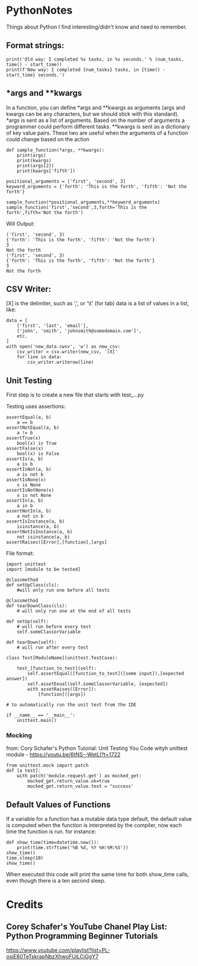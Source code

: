 # PythonNotes
Things about Python I find interesting/didn't know and need to remember.

## Format strings:

    print('Old way: I completed %s tasks, in %s seconds.' % (num_tasks, time() - start_time))
    print(f'New way: I completed {num_tasks} tasks, in {time() - start_time} seconds.')

## *args and **kwargs

In a function, you can define *args and **kwargs as arguments (args and kwargs can be any characters, but we should stick with this standard).  *args is sent as a list of arguments.  Based on the number of arguments a programmer could perform different tasks.  **kwargs is sent as a dictionary of key value pairs.  These two are useful when the arguments of a function could change based on the action 

    def sample_function(*args, **kwargs):
        print(args)
        print(kwargs)
        print(args[2])
        print(kwargs['fifth'])
    
    positional_arguments = ['first', 'second', 3]
    keyword_arguments = {'forth': 'This is the forth', 'fifth': 'Not the forth'}

    sample_function(*positional_arguments,**keyword_arguments)
    sample_function('first','second',3,forth='This is the forth',fifth='Not the forth')

Will Output: 

    ('first', 'second', 3)
    {'forth': 'This is the forth', 'fifth': 'Not the forth'}
    3
    Not the forth
    ('first', 'second', 3)
    {'forth': 'This is the forth', 'fifth': 'Not the forth'}
    3
    Not the forth

## CSV Writer:

[X] is the delimiter, such as ',', or '\t' (for tab)
data is a list of values in a list, like:

    data = [
        ['first', 'last', 'email'],
        ['john', 'smith', 'johnsmith@somedomain.com']',
        etc.
    ]
    with open('new_data.cwsv', 'w') as new_csv:
        csv_writer = csv.writer(new_csv, '[X]'
        for line in data:
            csv_writer.writerow(line)

## Unit Testing

First step is to create a new file that starts with test_...py

Testing uses assertions:

    assertEqual(a, b)
        a == b
    assertNotEqual(a, b)
        a != b
    assertTrue(x)
        bool(x) is True
    assertFalse(x)
        bool(x) is False
    assertIs(a, b)
        a is b
    assertIsNot(a, b)
        a is not b
    assertIsNone(x)
        x is None
    assertIsNotNone(x)
        x is not None
    assertIn(a, b)
        a in b
    assertNotIn(a, b)
        a not in b
    assertIsInstance(a, b)
        isinstance(a, b)
    assertNotIsInstance(a, b)
        not isinstance(a, b)
    assertRaises([Error],[function],[args]

File format:

    import unittest
    import [module to be tested]
    
    @classmethod
    def setUpClass(cls):
        #will only run one before all tests
    
    @classmethod
    def tearDownClass(cls):
        # will only run one at the end of all tests
    
    def setUp(self):
        # will run before every test
        self.someClassorVariable
    
    def tearDown(self):
        # will run after every test
    
    class Test[ModuleName](unittest.TestCase):
        
        test_[function_to_test](self):
            self.assertEqual([function_to_test]([some input]),[expected answer])
            self.assetEeual(self.someClassorVariable, [expected])
            with assetRaises([Error]):
                [function]([args])
    
    # to automatically run the unit test from the IDE
    
    if __name__ == '__main__':
        unittest.main()

### Mocking

from: Cory Schafer's Python Tutorial: Unit Testing You Code wityh unittest module - https://youtu.be/6tNS--WetLI?t=1722

    from unittest.mock import patch
    def [a test]:
        with patch('module.request.get') as mocked_get:
            mocked_get.return_value.ok=true
            mocked_get.return_value.text = "success'

## Default Values of Functions

If a variable for a function has a mutable data type default, the default value is computed when the function is interpreted by the compiler, now each time the function is run. for instance:

    def show_time(time=datetime.now()):
        print(time.strftime('%B %d, %Y %H:%M:%S'))
    show_time()
    time.sleep(10)
    show_time()
 
 When executed this code will print the same time for both show_time calls, even though there is a ten second sleep.
 
 
            

# Credits

## Corey Schafer's YouTube Chanel Play List: Python Programming Beginner Tutorials

https://www.youtube.com/playlist?list=PL-osiE80TeTskrapNbzXhwoFUiLCjGgY7
            
            
    
            
            

